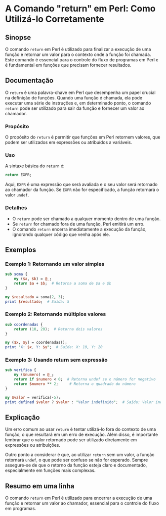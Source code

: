 <!--
Meta Description: # A Comando "return" em Perl: Como Utilizá-lo Corretamente ## Sinopse O comando `return` em Perl é utilizado para finalizar a execução de uma função e...
Meta Keywords: return, função, valor, perl, que
-->

# A Comando "return" em Perl: Como Utilizá-lo Corretamente

## Sinopse
O comando `return` em Perl é utilizado para finalizar a execução de uma função e retornar um valor para o contexto onde a função foi chamada. Este comando é essencial para o controle do fluxo de programas em Perl e é fundamental em funções que precisam fornecer resultados.

## Documentação
O `return` é uma palavra-chave em Perl que desempenha um papel crucial na definição de funções. Quando uma função é chamada, ela pode executar uma série de instruções e, em determinado ponto, o comando `return` pode ser utilizado para sair da função e fornecer um valor ao chamador.

### Propósito
O propósito do `return` é permitir que funções em Perl retornem valores, que podem ser utilizados em expressões ou atribuídos a variáveis.

### Uso
A sintaxe básica do `return` é:

```perl
return EXPR;
```

Aqui, `EXPR` é uma expressão que será avaliada e o seu valor será retornado ao chamador da função. Se `EXPR` não for especificado, a função retornará o valor `undef`.

### Detalhes
- O `return` pode ser chamado a qualquer momento dentro de uma função.
- Se `return` for chamado fora de uma função, Perl emitirá um erro.
- O comando `return` encerra imediatamente a execução da função, ignorando qualquer código que venha após ele.

## Exemplos

### Exemplo 1: Retornando um valor simples
```perl
sub soma {
    my ($a, $b) = @_;
    return $a + $b;  # Retorna a soma de $a e $b
}

my $resultado = soma(2, 3);
print $resultado;  # Saída: 5
```

### Exemplo 2: Retornando múltiplos valores
```perl
sub coordenadas {
    return (10, 20);  # Retorna dois valores
}

my ($x, $y) = coordenadas();
print "X: $x, Y: $y";  # Saída: X: 10, Y: 20
```

### Exemplo 3: Usando return sem expressão
```perl
sub verifica {
    my ($numero) = @_;
    return if $numero < 0;  # Retorna undef se o número for negativo
    return $numero ** 2;     # Retorna o quadrado do número
}

my $valor = verifica(-5);
print defined $valor ? $valor : "Valor indefinido";  # Saída: Valor indefinido
```

## Explicação
Um erro comum ao usar `return` é tentar utilizá-lo fora do contexto de uma função, o que resultará em um erro de execução. Além disso, é importante lembrar que o valor retornado pode ser utilizado diretamente em expressões ou atribuições.

Outro ponto a considerar é que, ao utilizar `return` sem um valor, a função retornará `undef`, o que pode ser confuso se não for esperado. Sempre assegure-se de que o retorno da função esteja claro e documentado, especialmente em funções mais complexas.

## Resumo em uma linha
O comando `return` em Perl é utilizado para encerrar a execução de uma função e retornar um valor ao chamador, essencial para o controle do fluxo em programas.